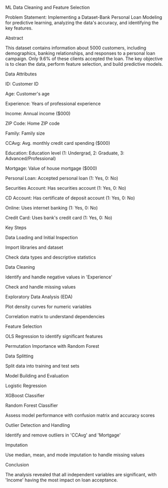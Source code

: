 <a3> ML Data Cleaning and Feature Selection


Problem Statement: Implementing a Dataset-Bank Personal Loan Modeling for predictive learning, analyzing the data's accuracy, and identifying the key features.



Abstract

This dataset contains information about 5000 customers, including demographics, banking relationships, and responses to a personal loan campaign. Only 9.6% of these clients accepted the loan. The key objective is to clean the data, perform feature selection, and build predictive models.



Data Attributes


ID: Customer ID

Age: Customer's age

Experience: Years of professional experience

Income: Annual income ($000)

ZIP Code: Home ZIP code

Family: Family size

CCAvg: Avg. monthly credit card spending ($000)

Education: Education level (1: Undergrad, 2: Graduate, 3: Advanced/Professional)

Mortgage: Value of house mortgage ($000)

Personal Loan: Accepted personal loan (1: Yes, 0: No)

Securities Account: Has securities account (1: Yes, 0: No)

CD Account: Has certificate of deposit account (1: Yes, 0: No)

Online: Uses internet banking (1: Yes, 0: No)

Credit Card: Uses bank's credit card (1: Yes, 0: No)



Key Steps

Data Loading and Initial Inspection

Import libraries and dataset

Check data types and descriptive statistics

Data Cleaning


Identify and handle negative values in 'Experience'

Check and handle missing values

Exploratory Data Analysis (EDA)


Plot density curves for numeric variables

Correlation matrix to understand dependencies

Feature Selection


OLS Regression to identify significant features

Permutation Importance with Random Forest

Data Splitting


Split data into training and test sets

Model Building and Evaluation

Logistic Regression

XGBoost Classifier

Random Forest Classifier

Assess model performance with confusion matrix and accuracy scores

Outlier Detection and Handling


Identify and remove outliers in 'CCAvg' and 'Mortgage'

Imputation

Use median, mean, and mode imputation to handle missing values



Conclusion

The analysis revealed that all independent variables are significant, with 'Income' having the most impact on loan acceptance.
